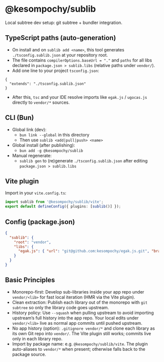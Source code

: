 # @kesompochy/sublib

Local subtree dev setup: git subtree + bundler integration.

## TypeScript paths (auto-generation)

- On install and on `sublib add <name>`, this tool generates `./tsconfig.sublib.json` at your repository root.
- The file contains `compilerOptions.baseUrl = "."` and `paths` for all libs declared in `package.json > sublib.libs` (relative paths under `vendor/`).
- Add one line to your project `tsconfig.json`:

```
{
  "extends": "./tsconfig.sublib.json"
}
```

- After this, `tsc` and your IDE resolve imports like `egak.js` / `ugocas.js` directly to `vendor/*` sources.

 

## CLI (Bun)

- Global link (dev):
  - `bun link --global` in this directory
  - Then use `sublib <add|pull|push> <name>`
- Global install (after publishing):
  - `bun add -g @kesompochy/sublib`
 - Manual regenerate:
   - `sublib gen` to (re)generate `./tsconfig.sublib.json` after editing `package.json > sublib.libs`

## Vite plugin

Import in your `vite.config.ts`:

```ts
import sublib from '@kesompochy/sublib/vite';
export default defineConfig({ plugins: [sublib()] });
```

## Config (package.json)

```json
{
  "sublib": {
    "root": "vendor",
    "libs": {
      "egak.js": { "url": "git@github.com:kesompochy/egak.js.git", "branch": "master" }
    }
  }
}
```

## Basic Principles

- Monorepo-first: Develop sub-libraries inside your app repo under `vendor/<lib>` for fast local iteration (HMR via the Vite plugin).
- Clean extraction: Publish each library out of the monorepo with `git subtree` so only the library code goes upstream.
- History policy: Use `--squash` when pulling upstream to avoid importing upstream’s full history into the app repo. Your local edits under `vendor/<lib>` live as normal app commits until pushed upstream.
- No app history (option): `.gitignore vendor/*` and clone each library as its own Git repo into `vendor/`. The Vite plugin still works; commits live only in each library repo.
- Import by package name: e.g. `@kesompochy/sublib/vite`. The plugin auto-aliases to `vendor/*` when present; otherwise falls back to the package source.
